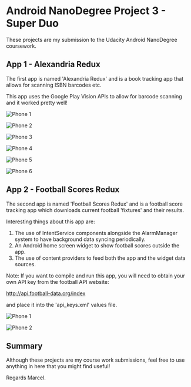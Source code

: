 # Android NanoDegree Project 3 - Super Duo

These projects are my submission to the Udacity Android NanoDegree coursework.

## App 1 - Alexandria Redux

The first app is named 'Alexandria Redux' and is a book tracking app that allows for scanning ISBN barcodes etc.

This app uses the Google Play Vision APIs to allow for barcode scanning and it worked pretty well!

![Phone 1](https://github.com/MarcelBraghetto/AndroidNanoDegreeProject3/raw/master/Support/ReadMeAssets/Alexandria/01.png)

![Phone 2](https://github.com/MarcelBraghetto/AndroidNanoDegreeProject3/raw/master/Support/ReadMeAssets/Alexandria/02.png)

![Phone 3](https://github.com/MarcelBraghetto/AndroidNanoDegreeProject3/raw/master/Support/ReadMeAssets/Alexandria/03.png)

![Phone 4](https://github.com/MarcelBraghetto/AndroidNanoDegreeProject3/raw/master/Support/ReadMeAssets/Alexandria/04.png)

![Phone 5](https://github.com/MarcelBraghetto/AndroidNanoDegreeProject3/raw/master/Support/ReadMeAssets/Alexandria/05.png)

![Phone 6](https://github.com/MarcelBraghetto/AndroidNanoDegreeProject3/raw/master/Support/ReadMeAssets/Alexandria/06.png)

## App 2 - Football Scores Redux

The second app is named 'Football Scores Redux' and is a football score tracking app which downloads current football 'fixtures' and their results.

Interesting things about this app are:

1. The use of IntentService components alongside the AlarmManager system to have background data syncing periodically.
2. An Android home screen widget to show football scores outside the app.
3. The use of content providers to feed both the app and the widget data sources.

Note: If you want to compile and run this app, you will need to obtain your own API key from the football API website:

http://api.football-data.org/index

and place it into the 'api_keys.xml' values file.

![Phone 1](https://github.com/MarcelBraghetto/AndroidNanoDegreeProject3/raw/master/Support/ReadMeAssets/Football/01.png)

![Phone 2](https://github.com/MarcelBraghetto/AndroidNanoDegreeProject3/raw/master/Support/ReadMeAssets/Football/02.png)

## Summary

Although these projects are my course work submissions, feel free to use anything in here that you might find useful!

Regards
Marcel.